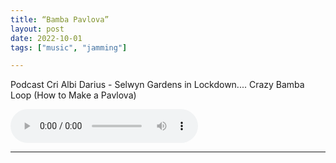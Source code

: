 ```yaml
---
title: “Bamba Pavlova”
layout: post
date: 2022-10-01
tags: ["music", "jamming"]

---
```


Podcast Cri Albi Darius - Selwyn Gardens in Lockdown.... Crazy Bamba Loop (How to Make a Pavlova)


 <audio controls>
  <source src="/assets/recs/Bamba_Pavlova.mp3" type="audio/mpeg">
Your browser does not support the audio element.
</audio>

---   

